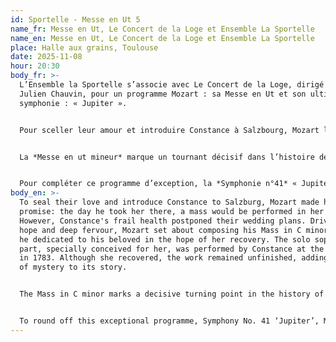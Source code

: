 ```yaml
---
id: Sportelle - Messe en Ut 5
name_fr: Messe en Ut, Le Concert de la Loge et Ensemble La Sportelle
name_en: Messe en Ut, Le Concert de la Loge et Ensemble La Sportelle
place: Halle aux grains, Toulouse
date: 2025-11-08
hour: 20:30
body_fr: >-
  L’Ensemble la Sportelle s’associe avec Le Concert de la Loge, dirigé par
  Julien Chauvin, pour un programme Mozart : sa Messe en Ut et son ultime
  symphonie : « Jupiter ».


  Pour sceller leur amour et introduire Constance à Salzbourg, Mozart lui fit une promesse : le jour où il l’y emmènerait, une messe serait jouée en son honneur. Toutefois, la santé fragile de Constance repoussa leur projet de mariage. Animé par l’espoir et une profonde ferveur, Mozart entreprit alors de composer sa *Messe en ut mineur*, qu’il dédia à sa bien-aimée dans l’espoir de sa guérison. La partie de soprano solo, spécialement conçue pour elle, fut interprétée par Constance lors de la création en 1783. Si elle retrouva la santé, l’œuvre, quant à elle, resta inachevée, ajoutant à son histoire une touche de mystère.


  La *Messe en ut mineur* marque un tournant décisif dans l’histoire de la musique sacrée. S’inspirant de Bach et Haendel, tout en intégrant les innovations stylistiques du classicisme viennois, Mozart parvient à fusionner la majesté du style baroque avec la clarté et l’équilibre de son époque. Il pousse l’art sacré vers de nouveaux sommets en y introduisant des éléments empruntés à l’opéra : les arias solistes, virtuoses et profondément expressives, tissent un lien émouvant entre le divin et le terrestre. L’œuvre annonce déjà l’émotion exacerbée et le lyrisme du romantisme musical à venir.


  Pour compléter ce programme d’exception, la *Symphonie n°41* « Jupiter », ultime chef-d’œuvre symphonique de Mozart, brille par sa puissance éclatante.
body_en: >-
  To seal their love and introduce Constance to Salzburg, Mozart made her a
  promise: the day he took her there, a mass would be performed in her honour.
  However, Constance's frail health postponed their wedding plans. Driven by
  hope and deep fervour, Mozart set about composing his Mass in C minor, which
  he dedicated to his beloved in the hope of her recovery. The solo soprano
  part, specially conceived for her, was performed by Constance at the premiere
  in 1783. Although she recovered, the work remained unfinished, adding a touch
  of mystery to its story.


  The Mass in C minor marks a decisive turning point in the history of sacred music. Drawing inspiration from Bach and Handel, while incorporating the stylistic innovations of Viennese classicism, Mozart succeeded in fusing the majesty of the Baroque style with the clarity and balance of his time. He pushed sacred art to new heights by introducing elements borrowed from opera: the virtuoso and deeply expressive solo arias weave a moving link between the divine and the earthly. The work already heralds the heightened emotion and lyricism of the musical romanticism to come.


  To round off this exceptional programme, Symphony No. 41 ‘Jupiter’, Mozart's last symphonic masterpiece, shines with its dazzling power.
---
```


